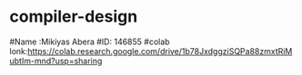 # compiler-design

#Name :Mikiyas Abera
#ID: 146855
#colab lonk:https://colab.research.google.com/drive/1b78JxdggziSQPa88zmxtRiMubtIm-mnd?usp=sharing
